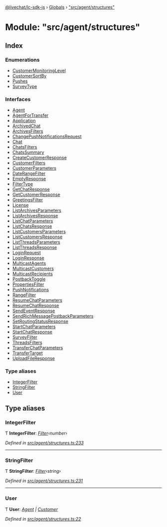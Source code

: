 [@livechat/lc-sdk-js](../README.md) › [Globals](../globals.md) › ["src/agent/structures"](_src_agent_structures_.md)

# Module: "src/agent/structures"

## Index

### Enumerations

* [CustomerMonitoringLevel](../enums/_src_agent_structures_.customermonitoringlevel.md)
* [CustomerSortBy](../enums/_src_agent_structures_.customersortby.md)
* [Pushes](../enums/_src_agent_structures_.pushes.md)
* [SurveyType](../enums/_src_agent_structures_.surveytype.md)

### Interfaces

* [Agent](../interfaces/_src_agent_structures_.agent.md)
* [AgentForTransfer](../interfaces/_src_agent_structures_.agentfortransfer.md)
* [Application](../interfaces/_src_agent_structures_.application.md)
* [ArchivedChat](../interfaces/_src_agent_structures_.archivedchat.md)
* [ArchivesFilters](../interfaces/_src_agent_structures_.archivesfilters.md)
* [ChangePushNotificationsRequest](../interfaces/_src_agent_structures_.changepushnotificationsrequest.md)
* [Chat](../interfaces/_src_agent_structures_.chat.md)
* [ChatsFilters](../interfaces/_src_agent_structures_.chatsfilters.md)
* [ChatsSummary](../interfaces/_src_agent_structures_.chatssummary.md)
* [CreateCustomerResponse](../interfaces/_src_agent_structures_.createcustomerresponse.md)
* [CustomerFilters](../interfaces/_src_agent_structures_.customerfilters.md)
* [CustomerParameters](../interfaces/_src_agent_structures_.customerparameters.md)
* [DateRangeFilter](../interfaces/_src_agent_structures_.daterangefilter.md)
* [EmptyResponse](../interfaces/_src_agent_structures_.emptyresponse.md)
* [FilterType](../interfaces/_src_agent_structures_.filtertype.md)
* [GetChatResponse](../interfaces/_src_agent_structures_.getchatresponse.md)
* [GetCustomerResponse](../interfaces/_src_agent_structures_.getcustomerresponse.md)
* [GreetingsFilter](../interfaces/_src_agent_structures_.greetingsfilter.md)
* [License](../interfaces/_src_agent_structures_.license.md)
* [ListArchivesParameters](../interfaces/_src_agent_structures_.listarchivesparameters.md)
* [ListArchivesResponse](../interfaces/_src_agent_structures_.listarchivesresponse.md)
* [ListChatParameters](../interfaces/_src_agent_structures_.listchatparameters.md)
* [ListChatsResponse](../interfaces/_src_agent_structures_.listchatsresponse.md)
* [ListCustomersParameters](../interfaces/_src_agent_structures_.listcustomersparameters.md)
* [ListCustomersResponse](../interfaces/_src_agent_structures_.listcustomersresponse.md)
* [ListThreadsParameters](../interfaces/_src_agent_structures_.listthreadsparameters.md)
* [ListThreadsResponse](../interfaces/_src_agent_structures_.listthreadsresponse.md)
* [LoginRequest](../interfaces/_src_agent_structures_.loginrequest.md)
* [LoginResponse](../interfaces/_src_agent_structures_.loginresponse.md)
* [MulticastAgents](../interfaces/_src_agent_structures_.multicastagents.md)
* [MulticastCustomers](../interfaces/_src_agent_structures_.multicastcustomers.md)
* [MulticastRecipients](../interfaces/_src_agent_structures_.multicastrecipients.md)
* [PostbackToggle](../interfaces/_src_agent_structures_.postbacktoggle.md)
* [PropertiesFilter](../interfaces/_src_agent_structures_.propertiesfilter.md)
* [PushNotifications](../interfaces/_src_agent_structures_.pushnotifications.md)
* [RangeFilter](../interfaces/_src_agent_structures_.rangefilter.md)
* [ResumeChatParameters](../interfaces/_src_agent_structures_.resumechatparameters.md)
* [ResumeChatResponse](../interfaces/_src_agent_structures_.resumechatresponse.md)
* [SendEventResponse](../interfaces/_src_agent_structures_.sendeventresponse.md)
* [SendRichMessagePostbackParameters](../interfaces/_src_agent_structures_.sendrichmessagepostbackparameters.md)
* [SetRoutingStatusResponse](../interfaces/_src_agent_structures_.setroutingstatusresponse.md)
* [StartChatParameters](../interfaces/_src_agent_structures_.startchatparameters.md)
* [StartChatResponse](../interfaces/_src_agent_structures_.startchatresponse.md)
* [SurveyFilter](../interfaces/_src_agent_structures_.surveyfilter.md)
* [ThreadsFilters](../interfaces/_src_agent_structures_.threadsfilters.md)
* [TransferChatParameters](../interfaces/_src_agent_structures_.transferchatparameters.md)
* [TransferTarget](../interfaces/_src_agent_structures_.transfertarget.md)
* [UploadFileResponse](../interfaces/_src_agent_structures_.uploadfileresponse.md)

### Type aliases

* [IntegerFilter](_src_agent_structures_.md#integerfilter)
* [StringFilter](_src_agent_structures_.md#stringfilter)
* [User](_src_agent_structures_.md#user)

## Type aliases

###  IntegerFilter

Ƭ **IntegerFilter**: *[Filter](../interfaces/_src_objects_index_.filter.md)‹number›*

*Defined in [src/agent/structures.ts:233](https://github.com/livechat/lc-sdk-js/blob/adb7bb1/src/agent/structures.ts#L233)*

___

###  StringFilter

Ƭ **StringFilter**: *[Filter](../interfaces/_src_objects_index_.filter.md)‹string›*

*Defined in [src/agent/structures.ts:231](https://github.com/livechat/lc-sdk-js/blob/adb7bb1/src/agent/structures.ts#L231)*

___

###  User

Ƭ **User**: *[Agent](../interfaces/_src_agent_structures_.agent.md) | [Customer](../interfaces/_src_objects_index_.customer.md)*

*Defined in [src/agent/structures.ts:22](https://github.com/livechat/lc-sdk-js/blob/adb7bb1/src/agent/structures.ts#L22)*

